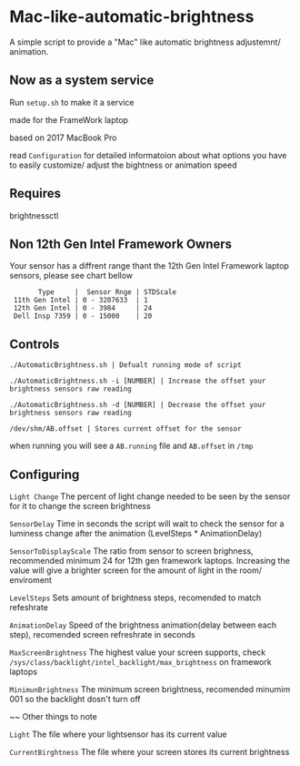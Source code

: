 # Mac-like-automatic-brightness
A simple script to provide a "Mac" like automatic brightness adjustemnt/ animation. 
## Now as a system service 
Run ```setup.sh``` to make it a service

made for the FrameWork laptop

based on 2017 MacBook Pro

read ```Configuration``` for detailed informatoion about what options you have to easily  customize/ adjust the bightness or animation speed

## Requires 
brightnessctl

## Non 12th Gen Intel Framework Owners
Your sensor has a diffrent range thant the 12th Gen Intel Framework laptop sensors, please see chart bellow


           Type     |  Sensor Rnge | STDScale
     11th Gen Intel | 0 - 3207633  | 1
     12th Gen Intel | 0 - 3984     | 24
     Dell Insp 7359 | 0 - 15000    | 20 

## Controls
```./AutomaticBrightness.sh | Defualt running mode of script```

```./AutomaticBrightness.sh -i [NUMBER] | Increase the offset your brightness sensors raw reading ```

```./AutomaticBrightness.sh -d [NUMBER] | Decrease the offset your brightness sensors raw reading ```

```/dev/shm/AB.offset | Stores current offset for the sensor```


when running you will see a ```AB.running``` file and ```AB.offset``` in ```/tmp```


## Configuring
```Light Change``` The percent of light change needed to be seen by the sensor for it to change the screen brightness

```SensorDelay``` Time in seconds the script will wait to check the sensor for a luminess change after the animation (LevelSteps * AnimationDelay)

```SensorToDisplayScale``` The ratio from sensor to screen brighness, recommended minimum 24  for 12th gen framework laptops. Increasing the value will give a brighter screen for the amount of light in the room/ enviroment

```LevelSteps```  Sets amount of brightness steps, recomended to match refeshrate

```AnimationDelay```  Speed of the brightness animation(delay between each step), recomended screen refreshrate in seconds

```MaxScreenBrightness``` The highest value your screen supports, check ```/sys/class/backlight/intel_backlight/max_brightness``` on framework laptops

```MinimunBrightness``` The minimum screen brightness, recomended minumim 001 so the backlight dosn't turn off

~~ Other things to note

```Light```  The file where your lightsensor has its current value

```CurrentBirghtness```  The file where your screen stores its current brightness 
